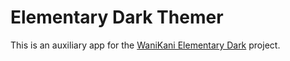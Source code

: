 # Elementary Dark Themer

This is an auxiliary app for the [WaniKani Elementary
Dark](https://github.com/Sepitus-exe/WKElementaryDark) project.
